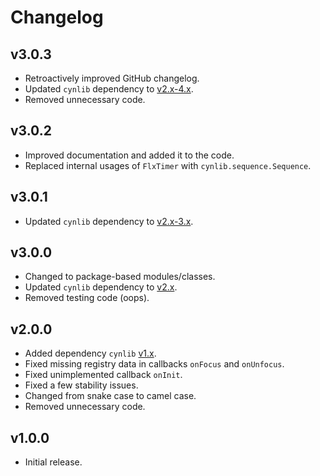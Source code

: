 # Changelog

## v3.0.3

- Retroactively improved GitHub changelog.
- Updated `cynlib` dependency to [v2.x-4.x](https://github.com/cyn0x8/cynlib/releases).
- Removed unnecessary code.

## v3.0.2

- Improved documentation and added it to the code.
- Replaced internal usages of `FlxTimer` with `cynlib.sequence.Sequence`.

## v3.0.1

- Updated `cynlib` dependency to [v2.x-3.x](https://github.com/cyn0x8/cynlib/releases).

## v3.0.0

- Changed to package-based modules/classes.
- Updated `cynlib` dependency to [v2.x](https://github.com/cyn0x8/cynlib/releases).
- Removed testing code (oops).

## v2.0.0

- Added dependency `cynlib` [v1.x](https://github.com/cyn0x8/cynlib/releases).
- Fixed missing registry data in callbacks `onFocus` and `onUnfocus`.
- Fixed unimplemented callback `onInit`.
- Fixed a few stability issues.
- Changed from snake case to camel case.
- Removed unnecessary code.

## v1.0.0

- Initial release.
